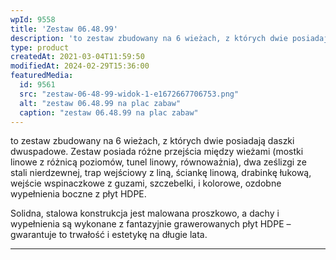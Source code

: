 ```yaml
---
wpId: 9558
title: 'Zestaw 06.48.99'
description: 'to zestaw zbudowany na 6 wieżach, z których dwie posiadają daszki dwuspadowe. Zestaw posiada różne przejścia między wieżami (mostki linowe z różnicą poziomów, tunel linowy, równoważnia), dwa ześlizgi ze stali nierdzewnej, trap wejściowy z liną, ściankę linową, drabinkę łukową, wejście wspinaczkowe z guzami, szczebelki, i kolorowe, ozdobne wypełnienia boczne z płyt HDPE. Solidna, stalowa konstrukcja ...'
type: product
createdAt: 2021-03-04T11:59:50
modifiedAt: 2024-02-29T15:36:00
featuredMedia:
  id: 9561
  src: "zestaw-06-48-99-widok-1-e1672667706753.png"
  alt: "zestaw 06.48.99 na plac zabaw"
  caption: "zestaw 06.48.99 na plac zabaw"
---
```



to zestaw zbudowany na 6 wieżach, z których dwie posiadają daszki dwuspadowe. Zestaw posiada różne przejścia między wieżami (mostki linowe z różnicą poziomów, tunel linowy, równoważnia), dwa ześlizgi ze stali nierdzewnej, trap wejściowy z liną, ściankę linową, drabinkę łukową, wejście wspinaczkowe z guzami, szczebelki, i kolorowe, ozdobne wypełnienia boczne z płyt HDPE.

Solidna, stalowa konstrukcja jest malowana proszkowo, a dachy i wypełnienia są wykonane z fantazyjnie grawerowanych płyt HDPE – gwarantuje to trwałość i estetykę na długie lata.

* * *